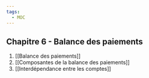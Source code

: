 ```yaml
---
tags:
  - MOC
---
```

## Chapitre 6 - Balance des paiements
1. [[Balance des paiements]]
2. [[Composantes de la balance des paiements]]
3. [[Interdépendance entre les comptes]]